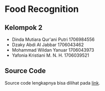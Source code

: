 # Food Recognition

## Kelompok 2

- Dinda Mutiara Qur'ani Putri 	1706984556
- Dzaky Abdi Al Jabbar          1706043462
- Mohammad Wildan Yanuar        1706043973
- Yafonia Kristiani M. N. H.    1706039521

## Source Code

Source code lengkapnya bisa dilihat pada [link](https://github.com/dzakyabdi/group-project).

